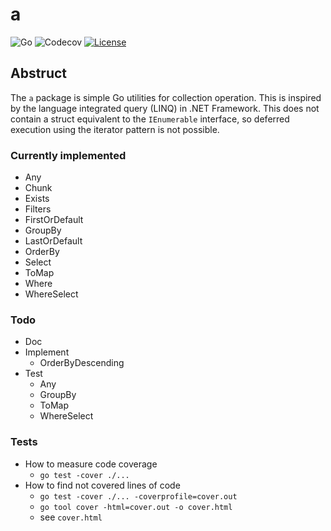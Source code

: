 # a

<!-- coverage color = red ＜ 65% ≦ yellow ＜ 85%　≦ green -->

![Go](https://img.shields.io/badge/-Go-76E1FE.svg?logo=go&style=plastic) 
![Codecov](https://img.shields.io/badge/coverage-73.4%-yellow) 
[![License](https://img.shields.io/badge/license-MIT-blue)](https://github.com/Moiterika/a/blob/main/LICENSE) 

## Abstruct

The `a` package is simple Go utilities for collection operation. 
This is inspired by the language integrated query (LINQ) in .NET Framework. 
This does not contain a struct equivalent to the `IEnumerable` interface, so deferred execution using the iterator pattern is not possible. 

### Currently implemented

- Any
- Chunk
- Exists
- Filters
- FirstOrDefault
- GroupBy
- LastOrDefault
- OrderBy
- Select
- ToMap
- Where
- WhereSelect

### Todo

- Doc
- Implement
  - OrderByDescending
- Test
  - Any
  - GroupBy
  - ToMap
  - WhereSelect

### Tests

- How to measure code coverage
  - `go test -cover ./...`
- How to find not covered lines of code
  - `go test -cover ./... -coverprofile=cover.out`
  - `go tool cover -html=cover.out -o cover.html`
  - see `cover.html`
